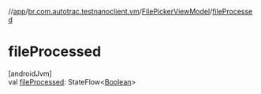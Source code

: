 //[app](../../../index.md)/[br.com.autotrac.testnanoclient.vm](../index.md)/[FilePickerViewModel](index.md)/[fileProcessed](file-processed.md)

# fileProcessed

[androidJvm]\
val [fileProcessed](file-processed.md): StateFlow&lt;[Boolean](https://kotlinlang.org/api/latest/jvm/stdlib/kotlin/-boolean/index.html)&gt;
